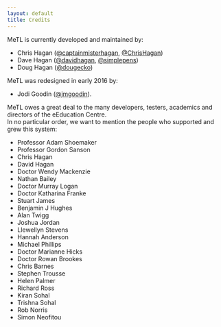 ```yaml
---
layout: default
title: Credits
---
```


MeTL is currently developed and maintained by:

- Chris Hagan 
(<a href="https://github.com/captainmisterhagan" class="user-mention">@captainmisterhagan</a>,
<a href="https://github.com/ChrisHagan" class="user-mention">@ChrisHagan</a>)
- Dave Hagan 
(<a href="https://github.com/davidhagan" class="user-mention">@davidhagan</a>,
<a href="https://github.com/simplepens" class="user-mention">@simplepens</a>)
- Doug Hagan 
(<a href="https://github.com/dougecko" class="user-mention">@dougecko</a>)

MeTL was redesigned in early 2016 by: 
- Jodi Goodin (<a href="https://github.com/jmgoodin" class="user-mention">@jmgoodin</a>).

MeTL owes a great deal to the many developers, testers, academics and directors of the eEducation Centre.  
In no particular order, we want to mention the people who supported and grew this system:

- Professor Adam Shoemaker
- Professor Gordon Sanson
- Chris Hagan
- David Hagan
- Doctor Wendy Mackenzie
- Nathan Bailey
- Doctor Murray Logan
- Doctor Katharina Franke
- Stuart James
- Benjamin J Hughes
- Alan Twigg
- Joshua Jordan
- Llewellyn Stevens
- Hannah Anderson
- Michael Phillips
- Doctor Marianne Hicks
- Doctor Rowan Brookes
- Chris Barnes
- Stephen Trousse
- Helen Palmer
- Richard Ross
- Kiran Sohal
- Trishna Sohal
- Rob Norris
- Simon Neofitou